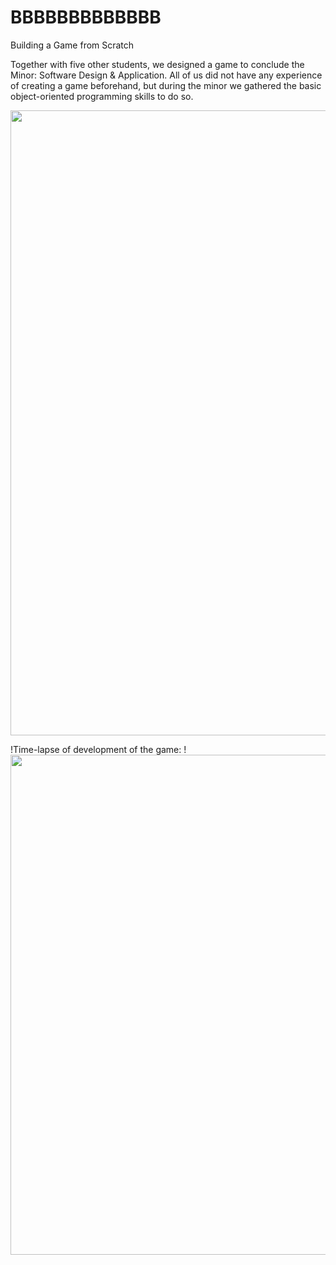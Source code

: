 # BBBBBBBBBBBBB
Building a Game from Scratch 

Together with five other students, we designed a game to conclude the Minor: Software Design & Application. All of us did not have any experience of creating a game beforehand, but during the minor we gathered the basic object-oriented programming skills to do so.

<img src="Images/Game.png" width="1000">

!Time-lapse of development of the game: 
!<img src="Images/GameTimeLapse.mp4" width="800">

